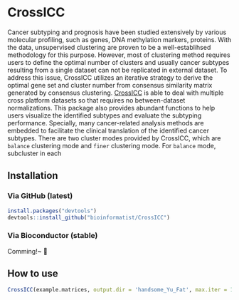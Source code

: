 
<!-- README.md is generated from README.Rmd. Please edit that file -->
CrossICC
========

Cancer subtyping and prognosis have been studied extensively by various molecular profiling, such as genes, DNA methylation markers, proteins. With the data, unsupervised clustering are proven to be a well-establihsed methodology for this purpose. However, most of clustering method requires users to define the optimal number of clusters and usually cancer subtypes resulting from a single dataset can not be replicated in external dataset. To address this issue, CrossICC utilizes an iterative strategy to derive the optimal gene set and cluster number from consensus similarity matrix generated by consensus clustering. [CrossICC](https://github.com/bioinformatist/CrossICC) is able to deal with multiple cross platform datasets so that requires no between-dataset normalizations. This package also provides abundant functions to help users visualize the identified subtypes and evaluate the subtyping performance. Specially, many cancer-related analysis methods are embedded to facilitate the clinical translation of the identified cancer subtypes. There are two cluster modes provided by CrossICC, which are `balance` clustering mode and `finer` clustering mode. For `balance` mode, subcluster in each

Installation
------------

### Via GitHub (latest)

``` r
install.packages("devtools")
devtools::install_github("bioinformatist/CrossICC")
```

### Via Bioconductor (stable)

Comming!~ :clap:

How to use
----------

``` r
CrossICC(example.matrices, output.dir = 'handsome_Yu_Fat', max.iter = 1)
```

